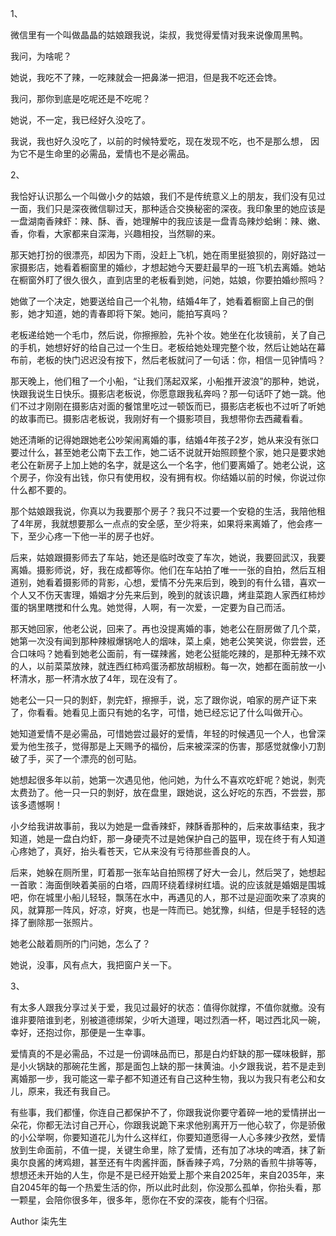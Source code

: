 1、  
  
微信里有一个叫做晶晶的姑娘跟我说，柒叔，我觉得爱情对我来说像周黑鸭。  
  
我问，为啥呢？  
  
她说，我吃不了辣，一吃辣就会一把鼻涕一把泪，但是我不吃还会馋。  
  
我问，那你到底是吃呢还是不吃呢？  
  
她说，不一定，我已经好久没吃了。  
  
我说，我也好久没吃了，以前的时候特爱吃，现在发现不吃，也不是那么想， 因为它不是生命里的必需品，爱情也不是必需品。  
  
2、  
  
我恰好认识那么一个叫做小夕的姑娘，我们不是传统意义上的朋友，我们没有见过一面，我们只是深夜微信聊过天，那种适合交换秘密的深夜。我印象里的她应该是一盘湖南香辣虾：辣、酥、香，她理解中的我应该是一盘青岛辣炒蛤蜊：辣、嫩、香，你看，大家都来自深海，兴趣相投，当然聊的来。  
  
那天她打扮的很漂亮，却因为下雨，没赶上飞机，她在雨里挺狼狈的，刚好路过一家摄影店，她看着橱窗里的婚纱，才想起她今天要赶最早的一班飞机去离婚。她站在橱窗外盯了很久很久，直到店里的老板看到她，问她，姑娘，你要拍婚纱照吗？  
  
她做了一个决定，她要送给自己一个礼物，结婚4年了，她看着橱窗上自己的倒影，她才知道，她的青春即将下架。她问，能拍写真吗？  
  
老板递给她一个毛巾，然后说，你擦擦脸，先补个妆。她坐在化妆镜前，关了自己的手机，她想好好的给自己过一个生日。老板给她处理完整个妆，然后让她站在幕布前，老板的快门迟迟没有按下，然后老板就问了一句话：你，相信一见钟情吗？  
  
那天晚上，他们租了一个小船，“让我们荡起双桨，小船推开波浪”的那种，她说，快跟我说生日快乐。摄影店老板说，你愿意跟我私奔吗？那一句话吓了她一跳。他们不过才刚刚在摄影店对面的餐馆里吃过一顿饭而已，摄影店老板也不过听了听她的故事而已。摄影店老板说，我刚好有一个摄影项目，我想带你去西藏看看。  
  
她还清晰的记得她跟她老公吵架闹离婚的事，结婚4年孩子2岁，她从来没有张口要过什么，甚至她老公南下去工作，她二话不说就开始照顾整个家，她只是要求她老公在新房子上加上她的名字，就是这么一个名字，他们要离婚了。她老公说，这个房子，你没有出钱，你只有使用权，没有拥有权。你结婚以前的时候，你说过你什么都不要的。  
  
那个姑娘跟我说，你真以为我要那个房子？我只不过要一个安稳的生活，我陪他租了4年房，我就想要那么一点点的安全感，至少将来，如果将来离婚了，他会疼一下，至少心疼一下他一半的房子也好。  
  
后来，姑娘跟摄影师去了车站，她还是临时改变了车次，她说，我要回武汉，我要离婚。摄影师说，好，我在成都等你。他们在车站拍了唯一一张的自拍，然后互相道别，她看着摄影师的背影，心想，爱情不分先来后到，晚到的有什么错，喜欢一个人又不伤天害理，婚姻才分先来后到，晚到的就该识趣，烤韭菜跑人家西红柿炒蛋的锅里瞎搅和什么鬼。她觉得，人啊，有一次爱，一定要为自己而活。  
  
那天她回家，他老公说，回来了。再也没提离婚的事，她老公在厨房做了几个菜，她第一次没有闻到那种辣椒爆锅呛人的烟味，菜上桌，她老公笑笑说，你尝尝，还合口味吗？她看到她老公面前，有一碟辣酱，她老公挺能吃辣的，是那种无辣不欢的人，以前菜菜放辣，就连西红柿鸡蛋汤都放胡椒粉。每一次，她都在面前放一小杯清水，那一杯清水放了4年，现在没有了。  
  
她老公一只一只的剝虾，剝完虾，擦擦手，说，忘了跟你说，咱家的房产证下来了，你看看。她看见上面只有她的名字，可惜，她已经忘记了什么叫做开心。  
  
她知道爱情不是必需品，可惜她尝过最好的爱情，年轻的时候遇见一个人，也曾深爱为他生孩子，觉得那是上天赐予的福份，后来被深深的伤害，那感觉就像小刀割破了手，买了一个漂亮的创可贴。  
  
她想起很多年以前，她第一次遇见他，他问她，为什么不喜欢吃虾呢？她说，剝壳太费劲了。他一只一只的剝好，放在盘里，跟她说，这么好吃的东西，不尝尝，那该多遗憾啊！  
  
小夕给我讲故事前，我以为她是一盘香辣虾，辣酥香那种的，后来故事结束，我才知道，她是一盘白灼虾，那一身硬壳不过是她保护自己的盔甲，现在终于有人知道心疼她了，真好，抬头看苍天，它从来没有亏待那些善良的人。  
  
后来，她躲在厕所里，盯着那一张车站自拍照楞了好大一会儿，然后哭了，她想起一首歌：海面倒映着美丽的白塔，四周环绕着绿树红墙。说的应该就是婚姻是围城吧，你在城里小船儿轻轻，飘荡在水中，再遇见的人，那不过是迎面吹来了凉爽的风，就算那一阵风，好凉，好爽，也是一阵而已。她犹豫，纠结，但是手轻轻的选择了删除那一张照片。  
  
她老公敲着厕所的门问她，怎么了？  
  
她说，没事，风有点大，我把窗户关一下。  
  
3、  
  
有太多人跟我分享过关于爱，我见过最好的状态：值得你就撑，不值你就撤。没有谁非要陪谁到老，别被道德绑架，少听大道理，喝过烈酒一杯，喝过西北风一碗，幸好，还抱过你，那便是一生幸事。  
  
爱情真的不是必需品，不过是一份调味品而已，那是白灼虾缺的那一碟味极鲜，那是小火锅缺的那碗花生酱，那是面包上缺的那一抹黄油。小夕跟我说，若不是走到离婚那一步，我可能这一辈子都不知道还有自己这种生物，我以为我只有老公和女儿，原来，我还有我自己。  
  
有些事，我们都懂，你连自己都保护不了，你跟我说你要守着碎一地的爱情拼出一朵花，你都无法讨自己开心，你跟我说跪下来求他别离开万一他心软了，你是骄傲的小公举啊，你要知道花儿为什么这样红，你要知道愿得一人心多辣少孜然，爱情放到生命面前，不值一提，关键生命里，除了爱情，还有加了冰块的啤酒，抹了新奥尔良酱的烤鸡翅，甚至还有牛肉酱拌面，酥香辣子鸡，7分熟的香煎牛排等等，想想还未开始的人生，你是不是已经开始爱上那个来自2025年，来自2035年，来自2045年的每一个热爱生活的你，所以此时此刻，你没那么孤单，你抬头看，那一颗星，会陪你很多年，很多年，愿你在不安的深夜，能有个归宿。

Author 柒先生